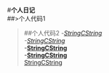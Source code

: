 #**个人日记**  
##>个人代码1
>##个人代码2
*-[StringCString](StringCstring.md)*  
_-[StringCString](StringCstring.md)_  
**-[StringCString](StringCstring.md)**  
__-[StringCString](StringCstring.md)__  
<u>[StringCString](StringCstring.md)</u>  
